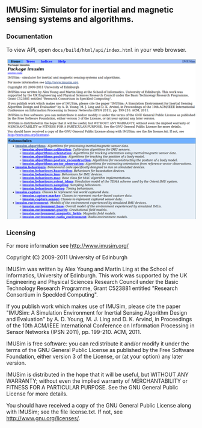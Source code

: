 ## IMUSim: Simulator for inertial and magnetic sensing systems and algorithms.

### Documentation
To view API, open `docs/build/html/api/index.html` in your web browser.

![docs](/images/docs-index.png)

### Licensing
For more information see http://www.imusim.org/

Copyright (C) 2009-2011 University of Edinburgh

IMUSim was written by Alex Young and Martin Ling at the School of Informatics,
University of Edinburgh. This work was supported by the UK Engineering and
Physical Sciences Research Council under the Basic Technology Research
Programme, Grant C523881 entitled "Research Consortium in Speckled Computing".

If you publish work which makes use of IMUSim, please cite the paper "IMUSim:
A Simulation Environment for Inertial Sensing Algorithm Design and Evaluation"
by A. D. Young, M. J. Ling and D. K. Arvind, in Proceedings of the 10th
ACM/IEEE International Conference on Information Processing in Sensor Networks
(IPSN 2011), pp. 199-210. ACM, 2011.

IMUSim is free software: you can redistribute it and/or modify it under the
terms of the GNU General Public License as published by the Free Software
Foundation, either version 3 of the License, or (at your option) any later
version.

IMUSim is distributed in the hope that it will be useful, but WITHOUT ANY
WARRANTY; without even the implied warranty of MERCHANTABILITY or FITNESS FOR
A PARTICULAR PURPOSE.  See the GNU General Public License for more details.

You should have received a copy of the GNU General Public License along with
IMUSim; see the file license.txt.  If not, see http://www.gnu.org/licenses/.
